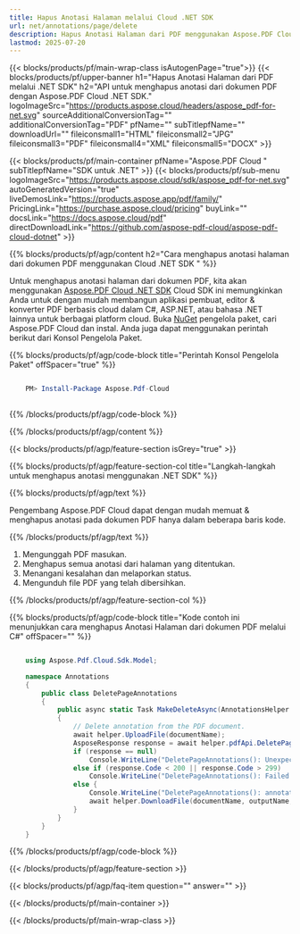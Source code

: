 ```yaml
---
title: Hapus Anotasi Halaman melalui Cloud .NET SDK
url: net/annotations/page/delete
description: Hapus Anotasi Halaman dari PDF menggunakan Aspose.PDF Cloud SDK untuk .NET.
lastmod: 2025-07-20
---
```


{{< blocks/products/pf/main-wrap-class isAutogenPage="true">}}
{{< blocks/products/pf/upper-banner h1="Hapus Anotasi Halaman dari PDF melalui .NET SDK" h2="API untuk menghapus anotasi dari dokumen PDF dengan Aspose.PDF Cloud .NET SDK." logoImageSrc="https://products.aspose.cloud/headers/aspose_pdf-for-net.svg" sourceAdditionalConversionTag="" additionalConversionTag="PDF" pfName="" subTitlepfName="" downloadUrl="" fileiconsmall1="HTML" fileiconsmall2="JPG" fileiconsmall3="PDF" fileiconsmall4="XML" fileiconsmall5="DOCX" >}}

{{< blocks/products/pf/main-container pfName="Aspose.PDF Cloud " subTitlepfName="SDK untuk .NET" >}}
{{< blocks/products/pf/sub-menu logoImageSrc="https://products.aspose.cloud/sdk/aspose_pdf-for-net.svg"
autoGeneratedVersion="true"
liveDemosLink="https://products.aspose.app/pdf/family/" PricingLink="https://purchase.aspose.cloud/pricing" buyLink="" docsLink="https://docs.aspose.cloud/pdf"  directDownloadLink="https://github.com/aspose-pdf-cloud/aspose-pdf-cloud-dotnet" >}}

{{% blocks/products/pf/agp/content h2="Cara menghapus anotasi halaman dari dokumen PDF menggunakan Cloud .NET SDK " %}}

Untuk menghapus anotasi halaman dari dokumen PDF, kita akan menggunakan
[Aspose.PDF Cloud .NET SDK](https://products.aspose.cloud/pdf/net/)
Cloud SDK ini memungkinkan Anda untuk dengan mudah membangun aplikasi pembuat, editor & konverter PDF berbasis cloud dalam C#, ASP.NET, atau bahasa .NET lainnya untuk berbagai platform cloud. Buka
[NuGet](https://www.nuget.org/packages/Aspose.Pdf-Cloud)
pengelola paket, cari
Aspose.PDF Cloud
dan instal. Anda juga dapat menggunakan perintah berikut dari Konsol Pengelola Paket.

{{% blocks/products/pf/agp/code-block title="Perintah Konsol Pengelola Paket" offSpacer="true" %}}

```powershell

    PM> Install-Package Aspose.Pdf-Cloud
     
```

{{% /blocks/products/pf/agp/code-block %}}

{{% /blocks/products/pf/agp/content %}}

{{< blocks/products/pf/agp/feature-section isGrey="true" >}}

{{% blocks/products/pf/agp/feature-section-col title="Langkah-langkah untuk menghapus anotasi menggunakan .NET SDK" %}}

{{% blocks/products/pf/agp/text %}}

Pengembang Aspose.PDF Cloud dapat dengan mudah memuat & menghapus anotasi pada dokumen PDF hanya dalam beberapa baris kode.

{{% /blocks/products/pf/agp/text %}}

1. Mengunggah PDF masukan.
1. Menghapus semua anotasi dari halaman yang ditentukan.
1. Menangani kesalahan dan melaporkan status.
1. Mengunduh file PDF yang telah dibersihkan.

{{% /blocks/products/pf/agp/feature-section-col %}}

{{% blocks/products/pf/agp/code-block title="Kode contoh ini menunjukkan cara menghapus Anotasi Halaman dari dokumen PDF melalui C#" offSpacer="" %}}

```cs

    using Aspose.Pdf.Cloud.Sdk.Model;

    namespace Annotations
    {
        public class DeletePageAnnotations
        {
            public async static Task MakeDeleteAsync(AnnotationsHelper helper, string documentName, int pageNumber, string outputName, string remoteFolder)
            {
                // Delete annotation from the PDF document.
                await helper.UploadFile(documentName);
                AsposeResponse response = await helper.pdfApi.DeletePageAnnotationsAsync(documentName, pageNumber, folder: remoteFolder);
                if (response == null)
                    Console.WriteLine("DeletePageAnnotations(): Unexpected error!");
                else if (response.Code < 200 || response.Code > 299)
                    Console.WriteLine("DeletePageAnnotations(): Failed to delete annotation from the document.");
                else {
                    Console.WriteLine("DeletePageAnnotations(): annotations on page '{0}' deleted from the document '{1}.", pageNumber, documentName);
                    await helper.DownloadFile(documentName, outputName, "del_page_annotations_");
                }
            }
        }
    }
```

{{% /blocks/products/pf/agp/code-block %}}

{{< /blocks/products/pf/agp/feature-section >}}

{{< blocks/products/pf/agp/faq-item question="" answer="" >}}

{{< /blocks/products/pf/main-container >}}

{{< /blocks/products/pf/main-wrap-class >}}

